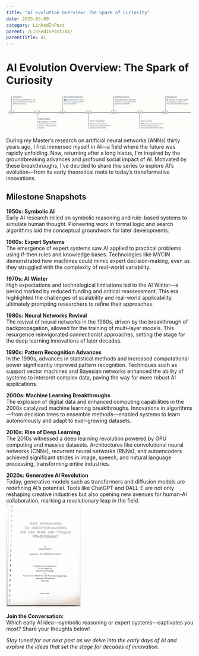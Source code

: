 ```yaml
---
title: "AI Evolution Overview: The Spark of Curiosity"
date: 2025-03-09
category: LinkedInPost
parent: /LinkedInPost/AI/
parentTitle: AI
---
```

# AI Evolution Overview: The Spark of Curiosity

![AI Milestones timeline](AI-timeline.png)

During my Master’s research on artificial neural networks (ANNs) thirty years ago, I first immersed myself in AI—a field where the future was rapidly unfolding. Now, returning after a long hiatus, I'm inspired by the groundbreaking advances and profound social impact of AI. Motivated by these breakthroughs, I’ve decided to share this series to explore AI’s evolution—from its early theoretical roots to today’s transformative innovations.

## Milestone Snapshots

**1950s: Symbolic AI**  
Early AI research relied on symbolic reasoning and rule-based systems to simulate human thought. Pioneering work in formal logic and search algorithms laid the conceptual groundwork for later developments.

**1960s: Expert Systems**  
The emergence of expert systems saw AI applied to practical problems using if-then rules and knowledge bases. Technologies like MYCIN demonstrated how machines could mimic expert decision-making, even as they struggled with the complexity of real-world variability.

**1970s: AI Winter**  
High expectations and technological limitations led to the AI Winter—a period marked by reduced funding and critical reassessment. This era highlighted the challenges of scalability and real-world applicability, ultimately prompting researchers to refine their approaches.

**1980s: Neural Networks Revival**  
The revival of neural networks in the 1980s, driven by the breakthrough of backpropagation, allowed for the training of multi-layer models. This resurgence reinvigorated connectionist approaches, setting the stage for the deep learning innovations of later decades.

**1990s: Pattern Recognition Advances**  
In the 1990s, advances in statistical methods and increased computational power significantly improved pattern recognition. Techniques such as support vector machines and Bayesian networks enhanced the ability of systems to interpret complex data, paving the way for more robust AI applications.

**2000s: Machine Learning Breakthroughs**  
The explosion of digital data and enhanced computing capabilities in the 2000s catalyzed machine learning breakthroughs. Innovations in algorithms—from decision trees to ensemble methods—enabled systems to learn autonomously and adapt to ever-growing datasets.

**2010s: Rise of Deep Learning**  
The 2010s witnessed a deep learning revolution powered by GPU computing and massive datasets. Architectures like convolutional neural networks (CNNs), recurrent neural networks (RNNs), and autoencoders achieved significant strides in image, speech, and natural language processing, transforming entire industries.

**2020s: Generative AI Revolution**  
Today, generative models such as transformers and diffusion models are redefining AI’s potential. Tools like ChatGPT and DALL-E are not only reshaping creative industries but also opening new avenues for human-AI collaboration, marking a revolutionary leap in the field.  
<img src="UTAS_MTech-ANN.png" alt="drawing" style="width:200px;"/>

**Join the Conversation:**  
Which early AI idea—symbolic reasoning or expert systems—captivates you most? Share your thoughts below!

*Stay tuned for our next post as we delve into the early days of AI and explore the ideas that set the stage for decades of innovation.*
